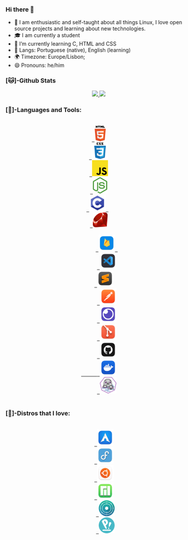 ### Hi there 👋
- 👤 I am enthusiastic and self-taught about all things Linux, I love open source projects and learning about new technologies.
- 🎓 I am currently a student
- 🌱 I’m currently learning C, HTML and CSS
- 💬 Langs: Portuguese (native), English (learning)
- 🌍 Timezone: Europe/Lisbon;
- 😄 Pronouns: he/him

### [🐱]-Github Stats

  <div class="stats" align="center">
  <a href="https://github.com/astindev">
  <img height="135" src="https://github-readme-stats.vercel.app/api?username=astindev&show_icons=true&theme=tokyonight&include_all_commits=true&count_private=true"/>
  <img height="140" src="https://github-readme-stats.vercel.app/api/top-langs/?username=astindev&layout=compact&langs_count=16&theme=tokyonight"/>
  </a>
</div>

<div>
  
### [🔨]-Languages and Tools:

<div class="languages" align="center">
<code>
<a href="https://developer.mozilla.org/en-US/docs/Web/HTML" target="_blank"> <img src=".github/logos/langs/html-5.svg" alt="HTML5" width="30"/></a>
<a href="https://developer.mozilla.org/en-US/docs/Web/CSS" target="_blank"> <img src=".github/logos/langs/css3.svg" alt="CSS" width="45"/></a>
<a href="https://developer.mozilla.org/en-US/docs/Web/JavaScript" target="_blank"> <img src=".github/logos/langs/javascript.svg" alt="JavaScript" width="43"/></a>
<a href="https://nodejs.org" target="_blank"> <img src=".github/logos/langs/nodejs.png" alt="nodejs" width="39"/></a>
<a href="https://www.tutorialspoint.com/cprogramming/c_quick_guide.htm" target="_blank"> <img src=".github/logos/langs/clang.svg" alt="C" width="45"/> </a> 
<a href="https://www.ruby-lang.org/en/" target="_blank"> <img src=".github/logos/langs/ruby_lang.png" alt="Ruby" width="40"/></a>
</code>
</div>

<div class="tools" align="center">
   <code>
      <a href="https://firebase.google.com/?hl=pt-br" target="_blank"> <img src=".github/logos/databases/firebase.png" alt="firebase" width="45"/> </a>
      <a href="https://code.visualstudio.com/" target="_blank"> <img src=".github/logos/tools/vscode.png" alt="vscode" width="45"/></a>
      <a href="https://www.sublimetext.com/" target="_blank"> <img src=".github/logos/tools/sublime.png" alt="sublime" width="45"/></a>  
      <a href="https://www.postman.com/" target="_blank"> <img src=".github/logos/tools/postman.png" alt="Postman" width="45"/></a>
      <a href="https://insomnia.rest" target="_blank"> <img src=".github/logos/tools/insomnia.png" alt="insomnia" width="45"/></a>
      <a href="https://git-scm.com/" target="_blank"> <img src=".github/logos/tools/git.png" alt="git" width="45"/></a>
      <a href="https://github.com/" target="_blank"> <img src=".github/logos/tools/github.png" alt="github" width="45"/>
      <a href="https://www.docker.com/" target="_blank"> <img src=".github/logos/tools/docker.png" alt="docker" width="45"/></a>
      <a href="https://podman.io/" target="_blank"> <img src=".github/logos/tools/podman.png" alt="podman" width="45"/></a>
  </code>
</div>

### [🐧]-Distros that I love:

<div class="distros" align="center">  
  <code>
    <a href="https://archlinux.org/" target="_blank"> <img src=".github/logos/distros/Arch.png" alt="Arch" width="45"/></a>
    <a href="https://getfedora.org/" target="_blank"> <img src=".github/logos/distros/fedora.png" alt="Fedora" width="45"/></a>
    <a href="https://ubuntu.com/" target="_blank"> <img src=".github/logos/distros/ubuntu.png" alt="Ubuntu" width="45"/></a>
    <a href="https://manjaro.org/" target="_blank"> <img src=".github/logos/distros/Manjaro.png" alt="Manjaro" width="45"/></a>
     <a href="https://neon.kde.org/" target="_blank"> <img src=".github/logos/distros/neon.svg" alt="Kde Neon" width="43"/></a>
     <a href="https://pop.system76.com/" target="_blank"> <img src=".github/logos/distros/pop.png" alt="Pop!_OS" width="43"/></a>
 </code>
</div>

